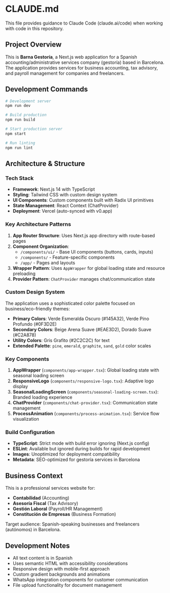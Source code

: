 # CLAUDE.md

This file provides guidance to Claude Code (claude.ai/code) when working with code in this repository.

## Project Overview

This is **Barna Gestoría**, a Next.js web application for a Spanish accounting/administrative services company (gestoría) based in Barcelona. The application provides services for business accounting, tax advisory, and payroll management for companies and freelancers.

## Development Commands

```bash
# Development server
npm run dev

# Build production
npm run build

# Start production server
npm start

# Run linting
npm run lint
```

## Architecture & Structure

### Tech Stack
- **Framework**: Next.js 14 with TypeScript
- **Styling**: Tailwind CSS with custom design system
- **UI Components**: Custom components built with Radix UI primitives
- **State Management**: React Context (ChatProvider)
- **Deployment**: Vercel (auto-synced with v0.app)

### Key Architecture Patterns

1. **App Router Structure**: Uses Next.js app directory with route-based pages
2. **Component Organization**: 
   - `/components/ui/` - Base UI components (buttons, cards, inputs)
   - `/components/` - Feature-specific components
   - `/app/` - Pages and layouts
3. **Wrapper Pattern**: Uses `AppWrapper` for global loading state and resource preloading
4. **Provider Pattern**: `ChatProvider` manages chat/communication state

### Custom Design System

The application uses a sophisticated color palette focused on business/eco-friendly themes:
- **Primary Colors**: Verde Esmeralda Oscuro (#145A32), Verde Pino Profundo (#0F3D2E)
- **Secondary Colors**: Beige Arena Suave (#EAE3D2), Dorado Suave (#C2A878)
- **Utility Colors**: Gris Grafito (#2C2C2C) for text
- **Extended Palette**: `pine`, `emerald`, `graphite`, `sand`, `gold` color scales

### Key Components

1. **AppWrapper** (`components/app-wrapper.tsx`): Global loading state with seasonal loading screen
2. **ResponsiveLogo** (`components/responsive-logo.tsx`): Adaptive logo display
3. **SeasonalLoadingScreen** (`components/seasonal-loading-screen.tsx`): Branded loading experience
4. **ChatProvider** (`components/chat-provider.tsx`): Communication state management
5. **ProcessAnimation** (`components/process-animation.tsx`): Service flow visualization

### Build Configuration

- **TypeScript**: Strict mode with build error ignoring (Next.js config)
- **ESLint**: Available but ignored during builds for rapid development
- **Images**: Unoptimized for deployment compatibility
- **Metadata**: SEO-optimized for gestoría services in Barcelona

## Business Context

This is a professional services website for:
- **Contabilidad** (Accounting)
- **Asesoría Fiscal** (Tax Advisory)  
- **Gestión Laboral** (Payroll/HR Management)
- **Constitución de Empresas** (Business Formation)

Target audience: Spanish-speaking businesses and freelancers (autónomos) in Barcelona.

## Development Notes

- All text content is in Spanish
- Uses semantic HTML with accessibility considerations
- Responsive design with mobile-first approach
- Custom gradient backgrounds and animations
- WhatsApp integration components for customer communication
- File upload functionality for document management